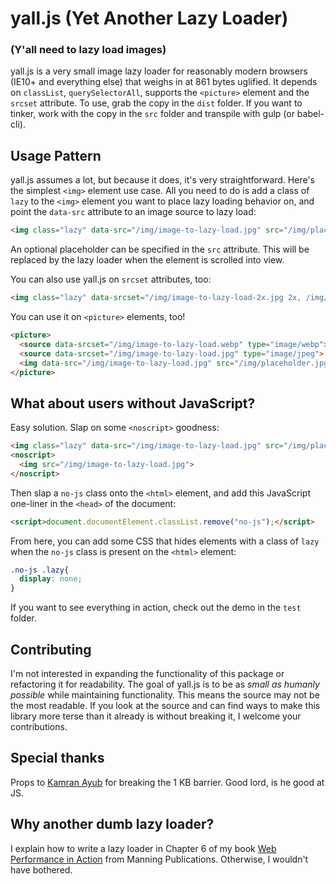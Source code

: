 # yall.js (Yet Another Lazy Loader)
### (Y'all need to lazy load images)

yall.js is a very small image lazy loader for reasonably modern browsers (IE10+ and everything else) that weighs in at 861 bytes uglified. It depends on `classList`, `querySelectorAll`, supports the `<picture>` element and the `srcset` attribute. To use, grab the copy in the `dist` folder. If you want to tinker, work with the copy in the `src` folder and transpile with gulp (or babel-cli).

## Usage Pattern

yall.js assumes a lot, but because it does, it's very straightforward. Here's the simplest `<img>` element use case. All you need to do is add a class of `lazy` to the `<img>` element you want to place lazy loading behavior on, and point the `data-src` attribute to an image source to lazy load:

```html
<img class="lazy" data-src="/img/image-to-lazy-load.jpg" src="/img/placeholder.jpg">
```

An optional placeholder can be specified in the `src` attribute. This will be replaced by the lazy loader when the element is scrolled into view.

You can also use yall.js on `srcset` attributes, too:

```html
<img class="lazy" data-srcset="/img/image-to-lazy-load-2x.jpg 2x, /img/image-to-lazy-load-1x.jpg 1x" data-src="/img/image-to-lazy-load-1x.jpg" src="/img/placeholder.jpg">
```

You can use it on `<picture>` elements, too!

```html
<picture>
  <source data-srcset="/img/image-to-lazy-load.webp" type="image/webp">
  <source data-srcset="/img/image-to-lazy-load.jpg" type="image/jpeg">
  <img data-src="/img/image-to-lazy-load.jpg" src="/img/placeholder.jpg" class="lazy">
</picture>
```

## What about users without JavaScript?

Easy solution. Slap on some `<noscript>` goodness:

```html
<img class="lazy" data-src="/img/image-to-lazy-load.jpg" src="/img/placeholder.jpg">
<noscript>
  <img src="/img/image-to-lazy-load.jpg">
</noscript>
```

Then slap a `no-js` class onto the `<html>` element, and add this JavaScript one-liner in the `<head>` of the document:

```html
<script>document.documentElement.classList.remove("no-js");</script>
```

From here, you can add some CSS that hides elements with a class of `lazy` when the `no-js` class is present on the `<html>` element:

```css
.no-js .lazy{
  display: none;
}
```

If you want to see everything in action, check out the demo in the `test` folder.

## Contributing

I'm not interested in expanding the functionality of this package or refactoring it for readability. The goal of yall.js is to be as *small as humanly possible* while maintaining functionality. This means the source may not be the most readable. If you look at the source and can find ways to make this library more terse than it already is without breaking it, I welcome your contributions.

## Special thanks

Props to [Kamran Ayub](https://github.com/kamranayub) for breaking the 1 KB barrier. Good lord, is he good at JS.

## Why another dumb lazy loader?

I explain how to write a lazy loader in Chapter 6 of my book [Web Performance in Action](https://www.manning.com/books/web-performance-in-action?a_aid=webopt&a_bid=63c31090) from Manning Publications. Otherwise, I wouldn't have bothered.
